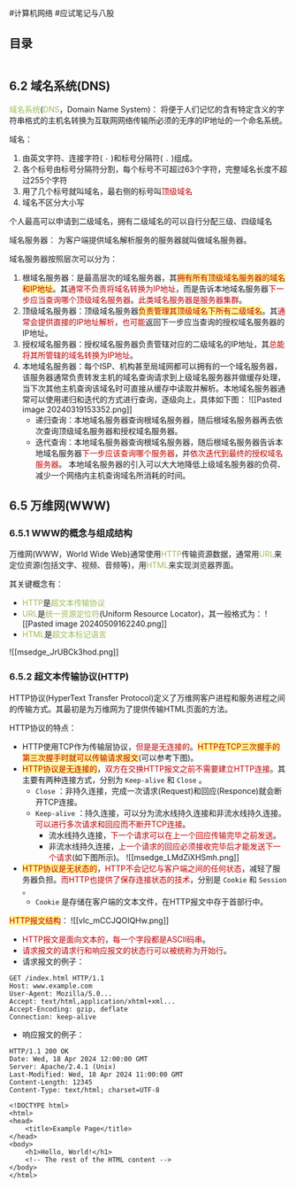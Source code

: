 #计算机网络 #应试笔记与八股

## 目录

```toc
```

## 6.2 域名系统(DNS)

<font color="#9bbb59">域名系统</font>(<font color="#9bbb59">DNS</font>，Domain Name System)：
	将便于人们记忆的含有特定含义的字符串格式的主机名转换为互联网网络传输所必须的无序的IP地址的一个命名系统。

域名：
1. 由英文字符、连接字符( `-` )和标号分隔符( `.` )组成。
2. 各个标号由标号分隔符分割，每个标号不可超过63个字符，完整域名长度不超过255个字符
3. 用了几个标号就叫域名，最右侧的标号叫<font color="#c00000">顶级域名</font>
4. 域名不区分大小写

个人最高可以申请到二级域名，拥有二级域名的可以自行分配三级、四级域名

域名服务器：
	为客户端提供域名解析服务的服务器就叫做域名服务器。

域名服务器按照层次可以分为：
1. 根域名服务器：是最高层次的域名服务器，其<span style="background:#fff88f"><font color="#c00000">拥有所有顶级域名服务器的域名和IP地址</font></span>。其<font color="#c00000">通常不负责将域名转换为IP地址</font>，而是告诉本地域名服务器<font color="#c00000">下一步应当查询哪个顶级域名服务器</font>。<font color="#c00000">此类域名服务器是服务器集群</font>。
2. 顶级域名服务器：顶级域名服务器<span style="background:#fff88f"><font color="#c00000">负责管理其顶级域名下所有二级域名</font></span>。其<font color="#c00000">通常会提供直接的IP地址解析</font>，<font color="#c00000">也可能</font>返回下一步应当查询的授权域名服务器的IP地址。
3. 授权域名服务器：授权域名服务器负责管辖对应的二级域名的IP地址，其<font color="#c00000">总能将其所管辖的域名转换为IP地址</font>。
4. 本地域名服务器：每个ISP、机构甚至局域网都可以拥有的一个域名服务器，该服务器通常负责转发主机的域名查询请求到上级域名服务器并做缓存处理，当下次其他主机查询该域名时可直接从缓存中读取并解析。本地域名服务器通常可以使用递归和迭代的方式进行查询，逐级向上，具体如下图：
	![[Pasted image 20240319153352.png]]
	- 递归查询：本地域名服务器查询根域名服务器，随后根域名服务器再去依次查询顶级域名服务器和授权域名服务器。
	- 迭代查询：本地域名服务器查询根域名服务器，随后根域名服务器告诉本地域名服务器<font color="#c00000">下一步应该查询哪个服务器</font>，并<font color="#c00000">依次迭代到最终的授权域名服务器</font>。
	本地域名服务器的引入可以大大地降低上级域名服务器的负荷、减少一个网络内主机查询域名所消耗的时间。


## 6.5 万维网(WWW)

### 6.5.1 WWW的概念与组成结构

万维网(WWW，World Wide Web)通常使用<font color="#9bbb59">HTTP</font>传输资源数据，通常用<font color="#9bbb59">URL</font>来定位资源(包括文字、视频、音频等)，用<font color="#9bbb59">HTML</font>来实现浏览器界面。

其关键概念有：
- <font color="#9bbb59">HTTP</font>是<font color="#9bbb59">超文本传输协议</font>
- <font color="#9bbb59">URL</font>是<font color="#9bbb59">统一资源定位符</font>(Uniform Resource Locator)，其一般格式为：
	![[Pasted image 20240509162240.png]]
- <font color="#9bbb59">HTML</font>是<font color="#9bbb59">超文本标记语言</font>

![[msedge_JrUBCk3hod.png]]

### 6.5.2 超文本传输协议(HTTP)

HTTP协议(HyperText Transfer Protocol)定义了万维网客户进程和服务进程之间的传输方式。其最初是为万维网为了提供传输HTML页面的方法。

HTTP协议的特点：
- HTTP使用TCP作为传输层协议，<font color="#c00000">但是是无连接的</font>。<span style="background:#fff88f"><font color="#c00000">HTTP在TCP三次握手的第三次握手时就可以传输请求报文</font></span>(可以参考下图)。
- <span style="background:#fff88f"><font color="#c00000">HTTP协议是无连接的</font></span>，<font color="#c00000">双方在交换HTTP报文之前不需要建立HTTP连接</font>。其主要有两种连接方式，分别为 `Keep-alive` 和 `Close` 。
	- `Close` ：非持久连接，完成一次请求(Request)和回应(Responce)就会断开TCP连接。
	- `Keep-alive` ：持久连接，可以分为流水线持久连接和非流水线持久连接。<font color="#c00000">可以进行多次请求和回应而不断开TCP连接</font>。
		- 流水线持久连接，<font color="#c00000">下一个请求可以在上一个回应传输完毕之前发送</font>。
		- 非流水线持久连接，<font color="#c00000">上一个请求的回应必须接收完毕后才能发送下一个请求</font>(如下图所示)。
	![[msedge_LMdZiXHSmh.png]]
- <span style="background:#fff88f"><font color="#c00000">HTTP协议是无状态的</font></span>，<font color="#c00000">HTTP不会记忆与客户端之间的任何状态</font>，减轻了服务器负担。<font color="#c00000">而HTTP也提供了保存连接状态的技术</font>，分别是 `Cookie` 和 `Session` 。
	- `Cookie` 是存储在客户端的文本文件，在HTTP报文中存于首部行中。

<span style="background:#fff88f"><font color="#c00000">HTTP报文结构</font></span>：
	![[vlc_mCCJQOIQHw.png]]
- <font color="#c00000">HTTP报文是面向文本的</font>，<font color="#c00000">每一个字段都是ASCII码串</font>。
- <font color="#c00000">请求报文的请求行和响应报文的状态行可以被统称为开始行</font>。
- 请求报文的例子：
```HTTP
GET /index.html HTTP/1.1
Host: www.example.com
User-Agent: Mozilla/5.0...
Accept: text/html,application/xhtml+xml...
Accept-Encoding: gzip, deflate
Connection: keep-alive
```
- 响应报文的例子：
```HTTP
HTTP/1.1 200 OK
Date: Wed, 18 Apr 2024 12:00:00 GMT
Server: Apache/2.4.1 (Unix)
Last-Modified: Wed, 18 Apr 2024 11:00:00 GMT
Content-Length: 12345
Content-Type: text/html; charset=UTF-8

<!DOCTYPE html>
<html>
<head>
    <title>Example Page</title>
</head>
<body>
    <h1>Hello, World!</h1>
    <!-- The rest of the HTML content -->
</body>
</html>
```
